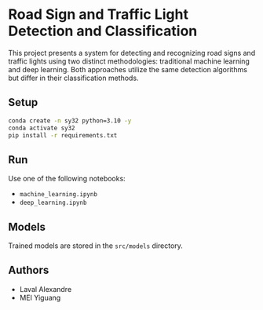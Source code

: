 # Road Sign and Traffic Light Detection and Classification
This project presents a system for detecting and recognizing road signs and traffic lights using two distinct methodologies: traditional machine learning and deep learning. Both approaches utilize the same detection algorithms but differ in their classification methods.


## Setup
```bash
conda create -n sy32 python=3.10 -y
conda activate sy32
pip install -r requirements.txt
```

## Run
Use one of the following notebooks:
- `machine_learning.ipynb`
- `deep_learning.ipynb`

## Models
Trained models are stored in the `src/models` directory.

## Authors
- Laval Alexandre
- MEI Yiguang